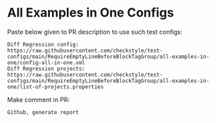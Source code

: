 # All Examples in One Configs
Paste below given to PR description to use such test configs:
```
Diff Regression config: https://raw.githubusercontent.com/checkstyle/test-configs/main/RequireEmptyLineBeforeBlockTagGroup/all-examples-in-one/config-all-in-one.xml
Diff Regression projects: https://raw.githubusercontent.com/checkstyle/test-configs/main/RequireEmptyLineBeforeBlockTagGroup/all-examples-in-one/list-of-projects.properties
```
Make comment in PR:
```
Github, generate report
```
